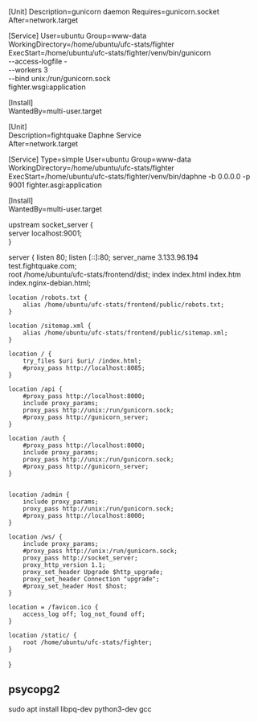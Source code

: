 <!-- gunicorn.service -->
[Unit]
Description=gunicorn daemon
Requires=gunicorn.socket
After=network.target

[Service]
User=ubuntu
Group=www-data
WorkingDirectory=/home/ubuntu/ufc-stats/fighter
ExecStart=/home/ubuntu/ufc-stats/fighter/venv/bin/gunicorn \
	--access-logfile - \
	--workers 3 \
	--bind unix:/run/gunicorn.sock \
	fighter.wsgi:application   

[Install]           
WantedBy=multi-user.target                          

<!-- Daphne deploy -->
[Unit]              
Description=fightquake Daphne Service           
After=network.target 

[Service]
Type=simple
User=ubuntu
Group=www-data
WorkingDirectory=/home/ubuntu/ufc-stats/fighter
ExecStart=/home/ubuntu/ufc-stats/fighter/venv/bin/daphne -b 0.0.0.0 -p 9001  fighter.asgi:application

[Install]           
WantedBy=multi-user.target 

<!-- nginx -->
upstream socket_server {                  	
	server localhost:9001;          
}   

server {
	listen 80;
	listen [::]:80;
	server_name 3.133.96.194 test.fightquake.com;       
	root /home/ubuntu/ufc-stats/frontend/dist;
	index index.html index.htm index.nginx-debian.html;

	location /robots.txt {
		alias /home/ubuntu/ufc-stats/frontend/public/robots.txt;           
	}

	location /sitemap.xml {
		alias /home/ubuntu/ufc-stats/frontend/public/sitemap.xml;
	}

	location / {
		try_files $uri $uri/ /index.html;
		#proxy_pass http://localhost:8085;
	}

	location /api {           
		#proxy_pass http://localhost:8000;
		include proxy_params;    
		proxy_pass http://unix:/run/gunicorn.sock;
		#proxy_pass http://gunicorn_server;
	}                       

	location /auth {          
		#proxy_pass http://localhost:8000;            
		include proxy_params;    
		proxy_pass http://unix:/run/gunicorn.sock;    
		#proxy_pass http://gunicorn_server; 
	}


	location /admin {         
		include proxy_params;    
		proxy_pass http://unix:/run/gunicorn.sock;    
		#proxy_pass http://localhost:8000;   
	}                       

	location /ws/ {           
		include proxy_params;    
		#proxy_pass http://unix:/run/gunicorn.sock;    
		proxy_pass http://socket_server;              
		proxy_http_version 1.1;                       
		proxy_set_header Upgrade $http_upgrade;       
		proxy_set_header Connection "upgrade";        
		#proxy_set_header Host $host;         
	}

	location = /favicon.ico { 
		access_log off; log_not_found off; 
	}

	location /static/ {
		root /home/ubuntu/ufc-stats/fighter;
	}

}  

 ## psycopg2
 sudo apt install libpq-dev python3-dev gcc